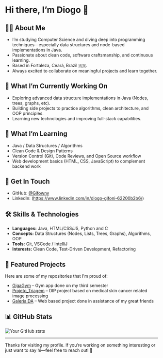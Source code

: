 # Hi there, I’m Diogo 👋

## 🧑‍💻 About Me  
- I’m studying Computer Science and diving deep into programming techniques—especially data structures and node-based implementations in Java.  
- Passionate about clean code, software craftsmanship, and continuous learning.  
- Based in Fortaleza, Ceará, Brazil 🇧🇷.  
- Always excited to collaborate on meaningful projects and learn together.

## 🔭 What I’m Currently Working On  
- Exploring advanced data structure implementations in Java (Nodes, trees, graphs, etc).  
- Building side projects to practice algorithms, clean architecture, and OOP principles.  
- Learning new technologies and improving full-stack capabilities.

## 🌱 What I’m Learning  
- Java / Data Structures / Algorithms  
- Clean Code & Design Patterns  
- Version Control (Git), Code Reviews, and Open Source workflow  
- Web development basics (HTML, CSS, JavaScript) to complement backend work

## 💬 Get In Touch  
- GitHub: [@Gifowny](https://github.com/Gifowny)  
- LinkedIn: (https://www.linkedin.com/in/diogo-gifoni-62200b2b6/)  

## 🛠️ Skills & Technologies  
- **Languages:** Java, HTML/CSS/JS, Python and C
- **Concepts:** Data Structures (Nodes, Lists, Trees, Graphs), Algorithms, OOP  
- **Tools:** Git, VSCode / IntelliJ  
- **Interests:** Clean Code, Test-Driven Development, Refactoring

## 📁 Featured Projects  
Here are some of my repositories that I'm proud of:  
- [GigaGym](https://github.com/LorenzoPinheiro/GigaGym) – Gym app done on my third semester  
- [Projeto_Triagem](https://github.com/gabrieldsn2006/Analise-de-Imagens-Medicas-para-Triagem-de-Doencas-de-Pele) – DIP project based on medical skin cancer related image processing
- [Galeria DA](https://github.com/gabrieldsn2006/Galeria-de-Arte) – Web based project done in assistance of my great friends 

## 📊 GitHub Stats  
<!-- You can include GitHub stats and streaks using shields or services like GitHub Readme Stats -->
![Your GitHub stats](https://github-readme-stats.vercel.app/api?username=Gifowny&show_icons=true&theme=default)

---

Thanks for visiting my profile. If you’re working on something interesting or just want to say hi—feel free to reach out! 🙌  

